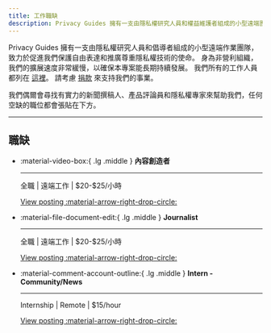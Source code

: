```yaml
---
title: 工作職缺
description: Privacy Guides 擁有一支由隱私權研究人員和權益維護者組成的小型遠端團隊。 我們將來可能有的任何職位空缺都會在此公布。
---
```


Privacy Guides 擁有一支由隱私權研究人員和倡導者組成的小型遠端作業團隊，致力於促進我們保護自由表達和推廣尊重隱私權技術的使命。 身為非營利組織，我們的擴展速度非常緩慢，以確保本專案能長期持續發展。 我們所有的工作人員都列在 [這裡](../about.md#staff)。 請考慮 [捐款](donate.md) 來支持我們的事業。

我們偶爾會尋找有實力的新聞撰稿人、產品評論員和隱私權專家來幫助我們，任何空缺的職位都會張貼在下方。

---

## 職缺

<div class="grid cards" markdown>

- :material-video-box:{ .lg .middle } **內容創造者**

  ---

  全職 | 遠端工作 | \$20-$25/小時

  [View posting :material-arrow-right-drop-circle:](jobs/content-creator.md)

- :material-file-document-edit:{ .lg .middle } **Journalist**

  ---

  全職 | 遠端工作 | \$20-$25/小時

  [View posting :material-arrow-right-drop-circle:](jobs/journalist.md)

- :material-comment-account-outline:{ .lg .middle } **Intern - Community/News**

  ---

  Internship | Remote | \$15/hour

  [View posting :material-arrow-right-drop-circle:](jobs/intern-news.md)

</div>
